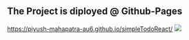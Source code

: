 ## The Project is diployed @ Github-Pages
https://piyush-mahapatra-au6.github.io/simpleTodoReact/
![](https://tinyurl.com/ycqkkwnr)
